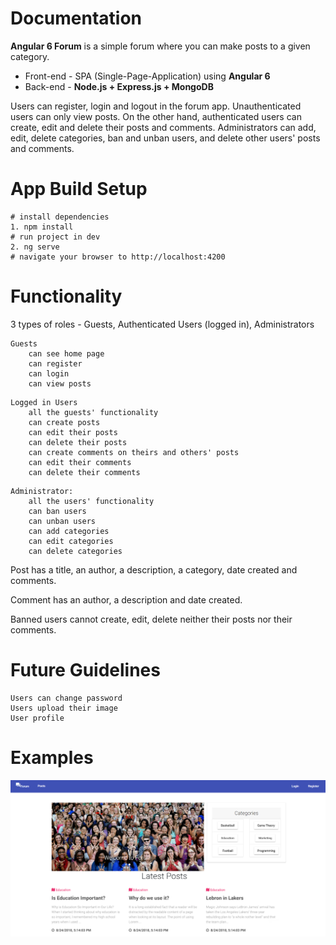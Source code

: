 # Documentation
**Angular 6 Forum** is a simple forum where you can make posts to a given category.
* Front-end - SPA (Single-Page-Application) using **Angular 6**
* Back-end - **Node.js + Express.js + MongoDB**

Users can register, login and logout in the forum app. Unauthenticated users can only view posts.
On the other hand, authenticated users can create, edit and delete their posts and comments.
Administrators can add, edit, delete categories, ban and unban users, and delete other users' posts and comments.
# App Build Setup
```
# install dependencies
1. npm install
# run project in dev
2. ng serve
# navigate your browser to http://localhost:4200
```

# Functionality
3 types of roles - Guests, Authenticated Users (logged in), Administrators
```
Guests
    can see home page
    can register
    can login
    can view posts
```
```
Logged in Users
    all the guests' functionality
    can create posts
    can edit their posts
    can delete their posts
    can create comments on theirs and others' posts
    can edit their comments
    can delete their comments
```

```
Administrator:
    all the users' functionality
    can ban users
    can unban users
    can add categories
    can edit categories
    can delete categories
```

Post has a title, an author, a description, a category, date created and comments.

Comment has an author, a description and date created.

Banned users cannot create, edit, delete neither their posts nor their comments.
	
# Future Guidelines
	Users can change password
  	Users upload their image
  	User profile
# Examples
![Home-Page](./forum-project/src/assets/home-page.png?raw=true)
